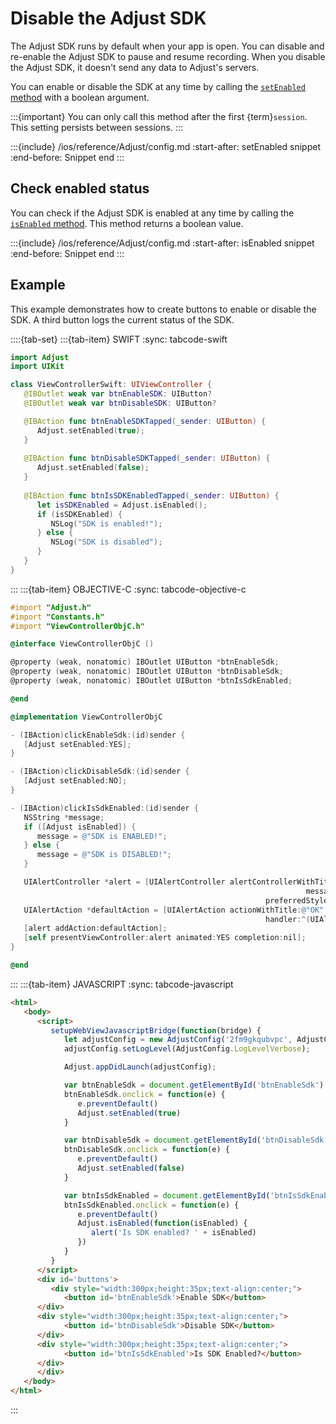 # Disable the Adjust SDK

The Adjust SDK runs by default when your app is open. You can disable and re-enable the Adjust SDK to pause and resume recording. When you disable the Adjust SDK, it doesn't send any data to Adjust's servers.

You can enable or disable the SDK at any time by calling the [`setEnabled` method](#ios-setenabled-invocation) with a boolean argument.

:::{important}
You can only call this method after the first {term}`session`. This setting persists between sessions.
:::

:::{include} /ios/reference/Adjust/config.md
:start-after: setEnabled snippet
:end-before: Snippet end
:::

## Check enabled status

You can check if the Adjust SDK is enabled at any time by calling the [`isEnabled` method](#ios-isenabled-invocation). This method returns a boolean value.

:::{include} /ios/reference/Adjust/config.md
:start-after: isEnabled snippet
:end-before: Snippet end
:::

## Example

This example demonstrates how to create buttons to enable or disable the SDK. A third button logs the current status of the SDK.

::::{tab-set}
:::{tab-item} SWIFT
:sync: tabcode-swift

```swift
import Adjust
import UIKit

class ViewControllerSwift: UIViewController {
   @IBOutlet weak var btnEnableSDK: UIButton?
   @IBOutlet weak var btnDisableSDK: UIButton?

   @IBAction func btnEnableSDKTapped(_sender: UIButton) {
      Adjust.setEnabled(true);
   }
   
   @IBAction func btnDisableSDKTapped(_sender: UIButton) {
      Adjust.setEnabled(false);
   }
   
   @IBAction func btnIsSDKEnabledTapped(_sender: UIButton) {
      let isSDKEnabled = Adjust.isEnabled();
      if (isSDKEnabled) {
         NSLog("SDK is enabled!");
      } else {
         NSLog("SDK is disabled");
      }
   }
}
```

:::
:::{tab-item} OBJECTIVE-C
:sync: tabcode-objective-c

```objective-c
#import "Adjust.h"
#import "Constants.h"
#import "ViewControllerObjC.h"

@interface ViewControllerObjC ()

@property (weak, nonatomic) IBOutlet UIButton *btnEnableSdk;
@property (weak, nonatomic) IBOutlet UIButton *btnDisableSdk;
@property (weak, nonatomic) IBOutlet UIButton *btnIsSdkEnabled;

@end

@implementation ViewControllerObjC

- (IBAction)clickEnableSdk:(id)sender {
   [Adjust setEnabled:YES];
}

- (IBAction)clickDisableSdk:(id)sender {
   [Adjust setEnabled:NO];
}

- (IBAction)clickIsSdkEnabled:(id)sender {
   NSString *message;
   if ([Adjust isEnabled]) {
      message = @"SDK is ENABLED!";
   } else {
      message = @"SDK is DISABLED!";
   }

   UIAlertController *alert = [UIAlertController alertControllerWithTitle:@"Is SDK Enabled?"
                                                                  message:message
                                                         preferredStyle:UIAlertControllerStyleAlert];
   UIAlertAction *defaultAction = [UIAlertAction actionWithTitle:@"OK" style:UIAlertActionStyleDefault
                                                         handler:^(UIAlertAction *action) {}];
   [alert addAction:defaultAction];
   [self presentViewController:alert animated:YES completion:nil];
}

@end
```

:::
:::{tab-item} JAVASCRIPT
:sync: tabcode-javascript

```html
<html>
   <body>
      <script>
         setupWebViewJavascriptBridge(function(bridge) {
            let adjustConfig = new AdjustConfig('2fm9gkqubvpc', AdjustConfig.EnvironmentSandbox);
            adjustConfig.setLogLevel(AdjustConfig.LogLevelVerbose);

            Adjust.appDidLaunch(adjustConfig);

            var btnEnableSdk = document.getElementById('btnEnableSdk')
            btnEnableSdk.onclick = function(e) {
               e.preventDefault()
               Adjust.setEnabled(true)
            }

            var btnDisableSdk = document.getElementById('btnDisableSdk')
            btnDisableSdk.onclick = function(e) {
               e.preventDefault()
               Adjust.setEnabled(false)
            }

            var btnIsSdkEnabled = document.getElementById('btnIsSdkEnabled')
            btnIsSdkEnabled.onclick = function(e) {
               e.preventDefault()
               Adjust.isEnabled(function(isEnabled) {
                  alert('Is SDK enabled? ' + isEnabled)
               })
            }
         }
      </script>
      <div id='buttons'>
         <div style="width:300px;height:35px;text-align:center;">
            <button id='btnEnableSdk'>Enable SDK</button>
      </div>
      <div style="width:300px;height:35px;text-align:center;">
            <button id='btnDisableSdk'>Disable SDK</button>
      </div>
      <div style="width:300px;height:35px;text-align:center;">
            <button id='btnIsSdkEnabled'>Is SDK Enabled?</button>
      </div>
      </div>
   </body>
</html>
```

:::
